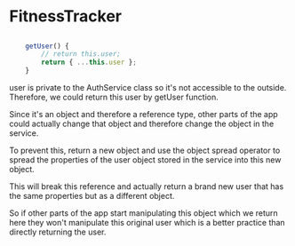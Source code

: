 # FitnessTracker

## 

```TypeScript
    getUser() {
        // return this.user;
        return { ...this.user };
    }
```

user is private to the AuthService class so it's not accessible to the outside. Therefore, we could return this user by getUser function. 

Since it's an object and therefore a reference type, other parts of the app could actually change that object and therefore change the object in the service.

To prevent this, return a new object and use the object spread operator to spread the properties of the user object stored in the service into this new object.

This will break this reference and actually return a brand new user that has the same properties but as a different object.

So if other parts of the app start manipulating this object which we return here they won't manipulate this original user which is a better practice than directly returning the user.